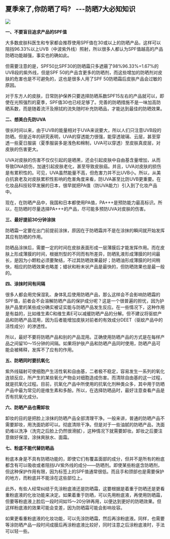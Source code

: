 ## **夏季来了,你防晒了吗?   ---防晒7大必知知识**

**![](/kankan/h001.jpg)**

**一、不要盲目追求产品的SPF值**

大多数皮肤科医生和专家都会推荐使用SPF值在30或以上的防晒产品，这样可以阻挡96.33%以上UVB（中波紫外线）照射，所以很多人都认为SPF值越高的产品防晒功能越强，事实也的确如此。

但需要注意的是，SPF50比SPF30的防晒霜只多遮蔽了98%96.33%=1.67%的UVB段的紫外线，但是SPF 50的产品含更多的防晒剂，而这些增加的防晒剂对皮肤的危害也是不可避免的，这也是很多人用了SPF 50防晒霜后皮肤产品会过敏的原因。

对于东方人的皮肤，日常防护保养只要选择防晒系数SPF15左右的产品就可以，即使在光照强烈的夏季，SPF值30也已经足够了。完善的防晒措施不是一味加高防晒系数，而是随着流汗及擦拭的流失随时补充防晒品，才能达到最佳的防晒效果。

**二、想美白先防UVA**

很长时间以来，由于UVB的能量相对于UVA来说要大，所以人们只注意UVB段的防晒。但是近年的研究表明，UVA的穿透能力很强，能穿透玻璃、云层，甚至穿透一些夏日服装（夏季服装多是浅色和棉制，UVA可以穿透）至皮肤真皮层，对皮肤的伤害更大。

UVA对皮肤的伤害不仅仅引起的是晒黑，还会引起皮肤中自由基含量增加，从而导致DNA损伤，加速引起皮肤老化，甚至导致皮肤癌。并且，UVA对皮肤的损伤是有累积性的。可见，UVA虽然能量不高，但危害力并不比UVB小。所以，从美白抗衰老及对皮肤累积性影响的危害角度来看，防UVA甚至比防UVB更重要。在化妆品科技较早发展的日本，很早就把PA值（防UVA能力）引入到了化妆产品中。

现在，在防晒产品中，我国和日本都使用PA值，PA+++是预防能力最高标识。所以，在防晒时尽量选择PA+++的产品，尽可能多预防UVA对皮肤的伤害。

**三、最好提前30分钟涂抹**

防晒霜一定要在出门前提前涂抹，原因在于防晒霜并不是在涂抹的瞬间就开始发挥其应有防晒的作用。

防晒品涂抹后，需要一定的时间在皮肤表面形成一层薄膜后才能发挥作用。而在皮肤上形成薄膜的时间，根据剂型的不同而有所差异，防晒乳液形成薄膜的时间最长，是因为小颗粒必须要聚结，不过其防晒效果最好；防晒油形成薄膜的时间稍快，相应的防晒效果也略差；蜡状和粉末状产品是最快的，但防晒效果也是最一般的。

**四、涂抹时间有间隔**

很多人都会用完保湿乳、身体乳后使用防晒产品，那么这样会不会影响防晒霜的SPF值，前者会不会溶解防晒产品的保护成分呢？这是一个很普遍的担忧，因为护肤产品里的某些成分确实被证实能与防晒产品发生反应。在一些情况下，这种作用是有益的，比如维生素C和维生素E可以减缓防晒产品的分解。但不建议将驱蚊产品和防晒产品混用，因为后者能增加皮肤对前者的有效成分DEET（驱蚊产品中的活性成分）的渗透性。

所以，最好不要将防晒产品和别的产品混用。正确使用防晒产品的方式是在每样产品之间留10～15分钟的间隔。如果将护肤产品和防晒产品同时使用，防晒产品可能会被稀释，发挥不了应有的作用。

**五、防晒同时要抗氧化**

紫外线辐射可使细胞产生活性氧和自由基，二者极不稳定，容易发生一系列的氧化连锁反应，所产生的某些氧化产物会对细胞造成伤害。而清除自由基的这一过程，就是抗氧化过程。目前，抗氧化产品中所使用的抗氧化剂种类众多，其中用于防晒产品中最为常见的是维生素和多酚。所以，在选择防晒品时，最好注意查看产品是否有抗氧化成分。

**六、防晒产品也需卸妆**

卸妆的目的是把脸上涂抹的防晒产品全部清理干净。一般来讲，普通的防晒产品不需要卸妆，用洗面奶即可以。彻底清除干净。但是对于一些油腻的防晒产品，洗面奶难以洗净（洗完之后脸上仍然很滑腻），这种情况下就需要卸妆。卸妆之后要注意做好保湿，涂抹爽肤水、面霜。

**七、粉底不能代替防晒品**

粉底本身是不具有防晒功能的，即使它们有覆盖面部的成分，但并不是所有的粉底都含有可以吸收或者阻挡UV紫外线的成分——防晒剂。即使某些粉底含防晒剂，但这种保护作用有限，因为标签上的SPF值通常很低。而且手和颈部也是需要保护的地方，而粉底并不能涂在这些部位上。

此外，有些人经常纠结于先涂粉底液还是防晒霜，这要根据是着重于防晒还是更看重粉底液的化妆功能来决定。如果着重于防晒，可以先用粉底液，再使用防晒霜，但要等粉底液上脸后一段时间如15～20分钟再用，以便达到更好的防晒效果。但这样粉底液的效果可能会变差，因为防晒霜可能会影响妆容。

如果更看重粉底液的化妆功能，可以先涂防晒霜，然后再涂粉底液。同样，也需要等涂防晒产品一段时间成膜后再涂粉底液比较好，同时注意之后涂粉底液时，手法可以轻一些。

